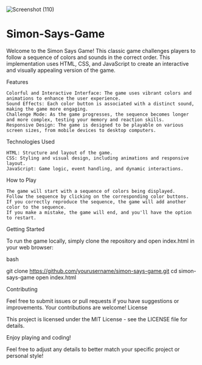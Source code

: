 ![Screenshot (110)](https://github.com/user-attachments/assets/98a2816a-8738-4f4f-85cb-90e5b4c5ccff)
# Simon-Says-Game
Welcome to the Simon Says Game! This classic game challenges players to follow a sequence of colors and sounds in the correct order. This implementation uses HTML, CSS, and JavaScript to create an interactive and visually appealing version of the game.

Features

    Colorful and Interactive Interface: The game uses vibrant colors and animations to enhance the user experience.
    Sound Effects: Each color button is associated with a distinct sound, making the game more engaging.
    Challenge Mode: As the game progresses, the sequence becomes longer and more complex, testing your memory and reaction skills.
    Responsive Design: The game is designed to be playable on various screen sizes, from mobile devices to desktop computers.

Technologies Used

    HTML: Structure and layout of the game.
    CSS: Styling and visual design, including animations and responsive layout.
    JavaScript: Game logic, event handling, and dynamic interactions.

How to Play

    The game will start with a sequence of colors being displayed.
    Follow the sequence by clicking on the corresponding color buttons.
    If you correctly reproduce the sequence, the game will add another color to the sequence.
    If you make a mistake, the game will end, and you'll have the option to restart.

Getting Started

To run the game locally, simply clone the repository and open index.html in your web browser:

bash

git clone https://github.com/yourusername/simon-says-game.git
cd simon-says-game
open index.html

Contributing

Feel free to submit issues or pull requests if you have suggestions or improvements. Your contributions are welcome!
License

This project is licensed under the MIT License - see the LICENSE file for details.

Enjoy playing and coding!

Feel free to adjust any details to better match your specific project or personal style!
